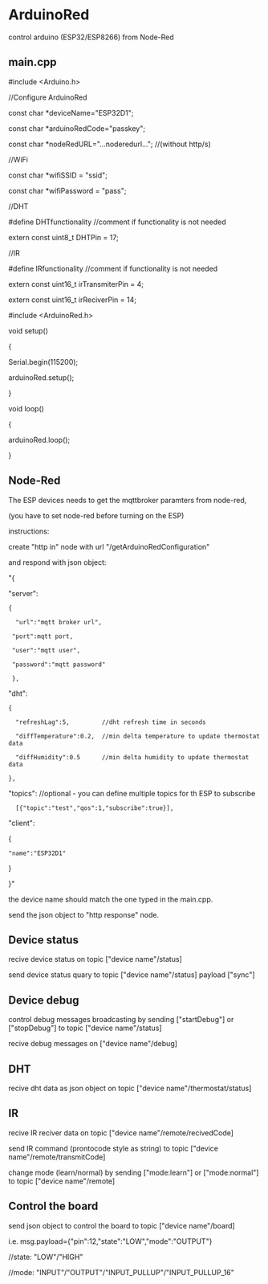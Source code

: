 # ArduinoRed
control arduino (ESP32/ESP8266) from Node-Red


main.cpp
---------
#include <Arduino.h>


//Configure ArduinoRed

const char *deviceName="ESP32D1";

const char *arduinoRedCode="passkey";

const char *nodeRedURL="...noderedurl..."; //(without http/s)


//WiFi

const char *wifiSSID = "ssid";

const char *wifiPassword = "pass";


//DHT

#define DHTfunctionality //comment if functionality is not needed

extern const uint8_t DHTPin = 17;


//IR

#define IRfunctionality //comment if functionality is not needed

extern const uint16_t irTransmiterPin = 4;

extern const uint16_t irReciverPin = 14;


#include <ArduinoRed.h>


void setup()

{

  Serial.begin(115200);
  
  arduinoRed.setup();
  
}

void loop()

{

  arduinoRed.loop();
  
}


Node-Red
--------
The ESP devices needs to get the mqttbroker paramters from node-red,

(you have to set node-red before turning on the ESP)

instructions:

create "http in" node with url "/getArduinoRedConfiguration"

and respond with json object:

"{

  "server":
  
    {
    
      "url":"mqtt broker url",
      
     "port":mqtt port,
     
     "user":"mqtt user",
     
     "password":"mqtt password"
     
     },
     
  "dht":
  
    {
    
      "refreshLag":5,         //dht refresh time in seconds
      
      "diffTemperature":0.2,  //min delta temperature to update thermostat data
      
      "diffHumidity":0.5      //min delta humidity to update thermostat data
      
    },
    
   "topics":                  //optional - you can define multiple topics for th ESP to subscribe
   
      [{"topic":"test","qos":1,"subscribe":true}],
      
   "client":
   
   {
   
    "name":"ESP32D1"
    
   }
   
 }"
 
the device name should match the one typed in the main.cpp.

send the json object to "http response" node.

Device status
-------------

recive device status on topic ["device name"/status]

send device status quary to topic ["device name"/status] payload ["sync"]

Device debug
-------------

control debug messages broadcasting by sending ["startDebug"] or ["stopDebug"] to topic ["device name"/status]

recive debug messages on ["device name"/debug]

DHT
---

recive dht data as json object on topic ["device name"/thermostat/status]

IR
--

recive IR reciver data on topic ["device name"/remote/recivedCode]

send IR command (prontocode style as string) to topic ["device name"/remote/transmitCode]

change mode (learn/normal) by sending ["mode:learn"] or ["mode:normal"] to topic ["device name"/remote]

Control the board
-----------------

send json object to control the board to topic ["device name"/board]

i.e. msg.payload={"pin":12,"state":"LOW","mode":"OUTPUT"}

//state: "LOW"/"HIGH"

//mode: "INPUT"/"OUTPUT"/"INPUT_PULLUP"/"INPUT_PULLUP_16"

